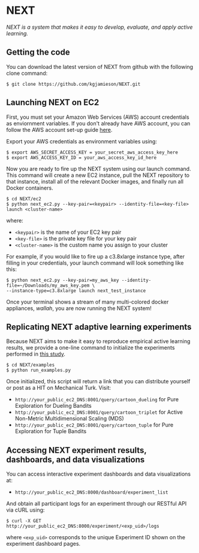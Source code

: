 # NEXT

*NEXT is a system that makes it easy to develop, evaluate, and apply active learning.*

## Getting the code

You can download the latest version of NEXT from github with the following clone command:

```
$ git clone https://github.com/kgjamieson/NEXT.git
```

## Launching NEXT on EC2

First, you must set your Amazon Web Services (AWS) account credentials as enviornment variables. If you don't already have AWS account, you can follow the AWS account set-up guide [here](http://docs.aws.amazon.com/AWSEC2/latest/UserGuide/get-set-up-for-amazon-ec2.html).

Export your AWS credentials as environment variables using:
```
$ export AWS_SECRET_ACCESS_KEY = your_secret_aws_access_key_here
$ export AWS_ACCESS_KEY_ID = your_aws_access_key_id_here
```

Now you are ready to fire up the NEXT system using our launch command. This command will create a new EC2 instance, pull the NEXT repository to that instance, install all of the relevant Docker images, and finally run all Docker containers.

```
$ cd NEXT/ec2
$ python next_ec2.py --key-pair=<keypair> --identity-file=<key-file> launch <cluster-name>
```

where:
- `<keypair>` is the name of your EC2 key pair
- `<key-file>` is the private key file for your key pair
- `<cluster-name>` is the custom name you assign to your cluster

For example, if you would like to fire up a c3.8xlarge instance type, after filling in your credentials, your launch command will look something like this:

```
$ python next_ec2.py --key-pair=my_aws_key --identity-file=~/Downloads/my_aws_key.pem \
--instance-type=c3.8xlarge launch next_test_instance
```
Once your terminal shows a stream of many multi-colored docker appliances, *wallah*, you are now running the NEXT system!

## Replicating NEXT adaptive learning experiments

Because NEXT aims to make it easy to reproduce empirical active learning results, we provide a one-line command to initialize the experiments performed in [this  study](). 
```
$ cd NEXT/examples
$ python run_examples.py
```
Once initialized, this script will return a link that you can distribute yourself or post as a HIT on Mechanical Turk. Visit:

- `http://your_public_ec2_DNS:8001/query/cartoon_dueling` for Pure Exploration for Dueling Bandits
- `http://your_public_ec2_DNS:8001/query/cartoon_triplet` for Active Non-Metric Multidimensional Scaling (MDS)
- `http://your_public_ec2_DNS:8001/query/cartoon_tuple` for Pure Exploration for Tuple Bandits

## Accessing NEXT experiment results, dashboards, and data visualizations

You can access interactive experiment dashboards and data visualizations at:
- `http://your_public_ec2_DNS:8000/dashboard/experiment_list`

And obtain all participant logs for an experiment through our RESTful API via cURL using:
```
$ curl -X GET http://your_public_ec2_DNS:8000/experiment/<exp_uid>/logs
```
where `<exp_uid>` corresponds to the unique Experiment ID shown on the experiment dashboard pages.
